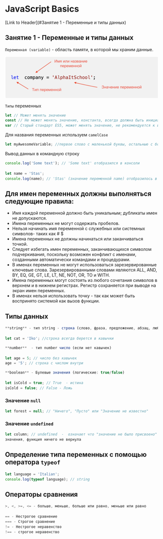 # JavaScript Basics
[Link to Header](#Занятие 1 - Переменные и типы данных)

## Занятие 1 - Переменные и типы данных

`Переменная (variable)` - область памяти, в которой мы храним данные.

![variable](./img/variable.png)

`Типы` переменных

```js
let // Может менять значение
const // Не может менять значение, константа, всегда должна быть инициализирована
var // Старый стандарт ES5, может менять значение, не рекомендуется к использованию
```

Для названия переменных используем `camelCase`

```js
let myAwesomeVariable; //первое слово с маленькой буквы, остальные с большой
```

Вывод данных в командную строку

```js
console.log('Some text'); // 'Some text' отобразился в консоли

let name = 'Stas';
console.log(name); // 'Stas' (значение переменной name) отобразилось в консоли 
```

## Для имен переменных должны выполняться следующие правила:

 - Имя каждой переменной должно быть уникальным; дубликаты имен не допускаются.
 - Имена переменных не могут содержать пробелов.
 - Нельзя начинать имя переменной с служебных или системных символов- таких как # $ 
 - Имена переменных не должны начинаться или заканчиваться точкой.
 - Следует избегать имен переменных, заканчивающихся символом подчеркивания, поскольку возможен конфликт с именами, созданными автоматически командами и процедурами.
 - В именах переменных не могут использоваться зарезервированные ключевые слова. Зарезервированными словами являются ALL, AND, BY, EQ, GE, GT, LE, LT, NE, NOT, OR, TO и WITH.
 - Имена переменных могут состоять из любого сочетания символов в верхнем и в нижнем регистрах. Регистр сохраняется при выводе на экран имен переменных.
 - В именах нельзя использовать точку - так как может быть воспринято системой как вызов функции.


## Типы данных

```js
**string** - тип string - строка (слово, фраза, предложение, абзац, любой текст)

let cat = 'Iko'; //строка всегда берется в кавычки 
```

```js
**number**  - тип number число (если нет кавычек)

let age = 5; // число без кавычек
age = '5'; // cтрока c числом внутри
```

```js
**boolean** - Булевые значения (логические: true/false)

let isCold = true; // True  - истина
isCold = false; // False - Ложь
```

### Значение `null`
```js
let forest = null; // "Ничего", "Пусто" или "Значение не известно"
```

### Значение `undefined`
```js
let column; // undefined  -  oзначает что "значение не было присвоено" или если переменная была объявлена, но ей не было присвоено никакого 
значения, функция ничего не вернула
```

## Определение типа переменных с помощью оператора `typeof`
```js
let language = 'Italian';
console.log(typeof language); // string
```

## Операторы сравнения

```js
>, <, >=, <= - больше, меньше, больше или равно, меньше или равно

== - Нестрогое сравнение
=== - Строгое сравнение
!= - Нестрогое неравенство
!== - строгое неравенство
```

